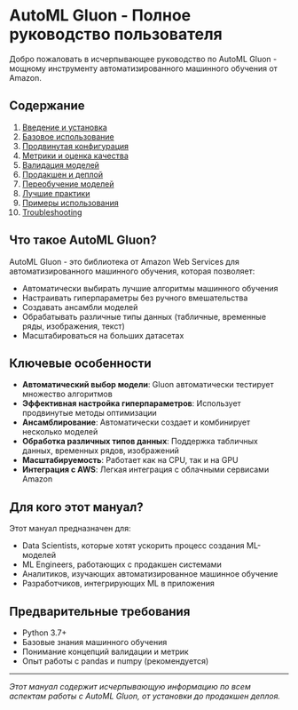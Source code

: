 # AutoML Gluon - Полное руководство пользователя

Добро пожаловать в исчерпывающее руководство по AutoML Gluon - мощному инструменту автоматизированного машинного обучения от Amazon.

## Содержание

1. [Введение и установка](./01_installation.md)
2. [Базовое использование](./02_basic_usage.md)
3. [Продвинутая конфигурация](./03_advanced_configuration.md)
4. [Метрики и оценка качества](./04_metrics.md)
5. [Валидация моделей](./05_validation.md)
6. [Продакшен и деплой](./06_production.md)
7. [Переобучение моделей](./07_retraining.md)
8. [Лучшие практики](./08_best_practices.md)
9. [Примеры использования](./09_examples.md)
10. [Troubleshooting](./10_troubleshooting.md)

## Что такое AutoML Gluon?

AutoML Gluon - это библиотека от Amazon Web Services для автоматизированного машинного обучения, которая позволяет:

- Автоматически выбирать лучшие алгоритмы машинного обучения
- Настраивать гиперпараметры без ручного вмешательства
- Создавать ансамбли моделей
- Обрабатывать различные типы данных (табличные, временные ряды, изображения, текст)
- Масштабироваться на больших датасетах

## Ключевые особенности

- **Автоматический выбор модели**: Gluon автоматически тестирует множество алгоритмов
- **Эффективная настройка гиперпараметров**: Использует продвинутые методы оптимизации
- **Ансамблирование**: Автоматически создает и комбинирует несколько моделей
- **Обработка различных типов данных**: Поддержка табличных данных, временных рядов, изображений
- **Масштабируемость**: Работает как на CPU, так и на GPU
- **Интеграция с AWS**: Легкая интеграция с облачными сервисами Amazon

## Для кого этот мануал?

Этот мануал предназначен для:
- Data Scientists, которые хотят ускорить процесс создания ML-моделей
- ML Engineers, работающих с продакшен системами
- Аналитиков, изучающих автоматизированное машинное обучение
- Разработчиков, интегрирующих ML в приложения

## Предварительные требования

- Python 3.7+
- Базовые знания машинного обучения
- Понимание концепций валидации и метрик
- Опыт работы с pandas и numpy (рекомендуется)

---

*Этот мануал содержит исчерпывающую информацию по всем аспектам работы с AutoML Gluon, от установки до продакшен деплоя.*